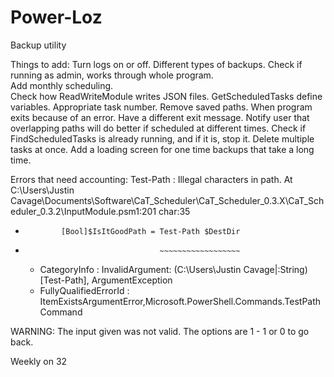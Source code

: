 # Power-Loz
Backup utility

Things to add:
Turn logs on or off.
Different types of backups. 
Check if running as admin, works through whole program.  
Add monthly scheduling.  
Check how ReadWriteModule writes JSON files.
GetScheduledTasks define variables. 
Appropriate task number.
Remove saved paths.
When program exits because of an error. Have a different exit message. 
Notify user that overlapping paths will do better if scheduled at different times.
Check if FindScheduledTasks is already running, and if it is, stop it. 
Delete multiple tasks at once. 
Add a loading screen for one time backups that take a long time. 

Errors that need accounting:
Test-Path : Illegal characters in path.
At C:\Users\Justin Cavage\Documents\Software\CaT_Scheduler\CaT_Scheduler_0.3.X\CaT_Scheduler_0.3.2\InputModule.psm1:201 char:35
+             [Bool]$IsItGoodPath = Test-Path $DestDir
+                                   ~~~~~~~~~~~~~~~~~~
    + CategoryInfo          : InvalidArgument: (C:\Users\Justin Cavage\|:String) [Test-Path], ArgumentException
    + FullyQualifiedErrorId : ItemExistsArgumentError,Microsoft.PowerShell.Commands.TestPathCommand

WARNING: The input given was not valid. The options are 1 - 1 or 0 to go back. 

Weekly on 32
